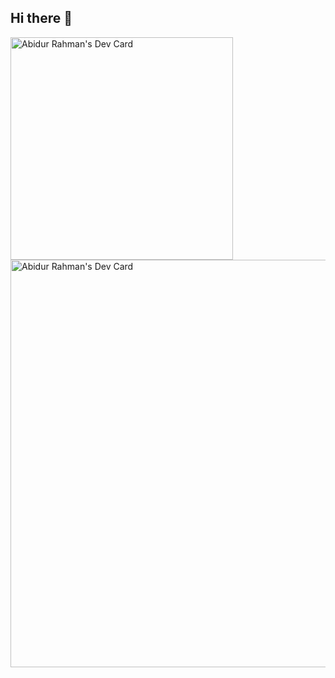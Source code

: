 ## Hi there 👋

<!--
**MrAbidAkash/mrabidakash** is a ✨ _special_ ✨ repository because its `README.md` (this file) appears on your GitHub profile.

Here are some ideas to get you started:

- 🔭 I’m currently working on ...
- 🌱 I’m currently learning ...
- 👯 I’m looking to collaborate on ...
- 🤔 I’m looking for help with ...
- 💬 Ask me about ...
- 📫 How to reach me: ...
- 😄 Pronouns: ...
- ⚡ Fun fact: ...
-->


<a href="https://app.daily.dev/mrabidakash"><img src="https://api.daily.dev/devcards/v2/61qWzUGFU9CxWVPFk9fQa.png?type=default&r=6fk" width="356" alt="Abidur Rahman's Dev Card"/></a>
<a href="https://app.daily.dev/mrabidakash"><img src="https://api.daily.dev/devcards/v2/61qWzUGFU9CxWVPFk9fQa.png?type=wide&r=6fk" width="652" alt="Abidur Rahman's Dev Card"/></a>
